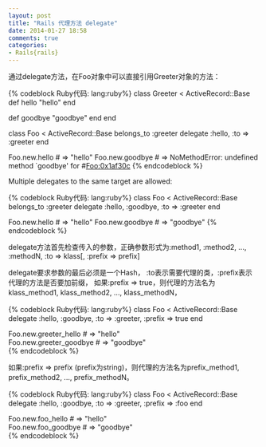 ```yaml
---
layout: post
title: "Rails 代理方法 delegate"
date: 2014-01-27 18:58
comments: true
categories: 
- Rails{rails}
---
```



通过delegate方法，在Foo对象中可以直接引用Greeter对象的方法：

{% codeblock Ruby代码: lang:ruby%}
class Greeter < ActiveRecord::Base
  def hello
    "hello"
  end

  def goodbye
    "goodbye"
  end
end

class Foo < ActiveRecord::Base
  belongs_to :greeter
  delegate :hello, :to => :greeter
end

Foo.new.hello   # => "hello"
Foo.new.goodbye # => NoMethodError: undefined method `goodbye' for #<Foo:0x1af30c>
{% endcodeblock %}


Multiple delegates to the same target are allowed:

{% codeblock Ruby代码: lang:ruby%}
class Foo < ActiveRecord::Base
  belongs_to :greeter
  delegate :hello, :goodbye, :to => :greeter
end

Foo.new.hello   # => "hello"
Foo.new.goodbye # => "goodbye"
{% endcodeblock %}

delegate方法首先检查传入的参数，正确参数形式为:method1, :method2, ..., :methodN, :to => klass[, :prefix => prefix]

delegate要求参数的最后必须是一个Hash，
:to表示需要代理的类，:prefix表示代理的方法是否要加前缀，
如果:prefix => true，则代理的方法名为klass_method1, klass_method2, ..., klass_methodN，

{% codeblock Ruby代码: lang:ruby%}
class Foo < ActiveRecord::Base  
 delegate :hello, :goodbye, :to => :greeter, :prefix => true
end

Foo.new.greeter_hello   # => "hello"  
Foo.new.greeter_goodbye # => "goodbye"  
{% endcodeblock %}

如果:prefix => prefix (prefix为string)，则代理的方法名为prefix_method1, prefix_method2, ..., prefix_methodN。

{% codeblock Ruby代码: lang:ruby%}
class Foo < ActiveRecord::Base  
  delegate :hello, :goodbye, :to => :greeter, :prefix => :foo
end

Foo.new.foo_hello   # => "hello"  
Foo.new.foo_goodbye # => "goodbye"  
{% endcodeblock %}
